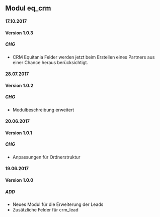 ## Modul eq_crm

#### 17.10.2017
#### Version 1.0.3
##### CHG
- CRM Equitania Felder werden jetzt beim Erstellen eines Partners aus einer Chance heraus berücksichtigt.

#### 28.07.2017
#### Version 1.0.2
##### CHG
- Modulbeschreibung erweitert

#### 20.06.2017
#### Version 1.0.1
##### CHG
- Anpassungen für Ordnerstruktur


#### 19.06.2017
#### Version 1.0.0
##### ADD
- Neues Modul für die Erweiterung der Leads
- Zusätzliche Felder für crm_lead
